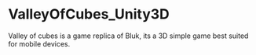 # ValleyOfCubes_Unity3D
Valley of cubes is a game replica of Bluk, its a 3D simple game best suited for mobile devices.
